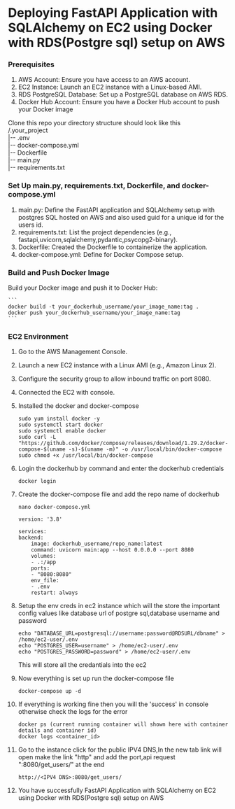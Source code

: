 # Deploying FastAPI Application with SQLAlchemy on EC2 using Docker with RDS(Postgre sql) setup on AWS

### Prerequisites
1. AWS Account: Ensure you have access to an AWS account.
2. EC2 Instance: Launch an EC2 instance with a Linux-based AMI.
3. RDS PostgreSQL Database: Set up a PostgreSQL database on AWS RDS.
4. Docker Hub Account: Ensure you have a Docker Hub account to push your Docker image

Clone this repo your directory structure should look like this \
  /.your_project \
|-- .env \
|-- docker-compose.yml \
|-- Dockerfile \
|-- main.py \
|-- requirements.txt 

### Set Up main.py, requirements.txt, Dockerfile, and docker-compose.yml
1. main.py: Define the FastAPI application and SQLAlchemy setup with postgres SQL hosted on AWS and also used guid for a unique id for the users id.
2. requirements.txt: List the project dependencies (e.g., fastapi,uvicorn,sqlalchemy,pydantic,psycopg2-binary).
3. Dockerfile: Created the Dockerfile to containerize the application.
4. docker-compose.yml: Define for Docker Compose setup.

### Build and Push Docker Image
Build your Docker image and push it to Docker Hub:

    ```
    docker build -t your_dockerhub_username/your_image_name:tag .
    docker push your_dockerhub_username/your_image_name:tag
    ```

### EC2 Environment

1. Go to the AWS Management Console.
2. Launch a new EC2 instance with a Linux AMI (e.g., Amazon Linux 2).
3. Configure the security group to allow inbound traffic on port 8080.
4. Connected the EC2 with console.
5. Installed the docker and docker-compose 
    ```
    sudo yum install docker -y
    sudo systemctl start docker
    sudo systemctl enable docker
    sudo curl -L "https://github.com/docker/compose/releases/download/1.29.2/docker-compose-$(uname -s)-$(uname -m)" -o /usr/local/bin/docker-compose
    sudo chmod +x /usr/local/bin/docker-compose
    ```
6. Login the dockerhub by command and enter the dockerhub credentials
    ```
    docker login
    ```
7. Create the docker-compose file and add the repo name of dockerhub 
    ```
    nano docker-compose.yml

    version: '3.8'

    services:
    backend:
        image: dockerhub_username/repo_name:latest  
        command: uvicorn main:app --host 0.0.0.0 --port 8080
        volumes:
        - .:/app  
        ports:
        - "8080:8080"
        env_file:
        - .env
        restart: always

8. Setup the env creds in ec2 instance which will the store the important config values like database url of postgre sql,database username and password
    ```
    echo "DATABASE_URL=postgresql://username:password@RDSURL/dbname" > /home/ec2-user/.env
    echo "POSTGRES_USER=username" > /home/ec2-user/.env
    echo "POSTGRES_PASSWORD=password" > /home/ec2-user/.env
    ```
    This will store all the credantials into the ec2

9. Now everything is set up run the docker-compose file 
    ```
    docker-compose up -d
    ```

10. If everything is working fine then you will the 'success' in console otherwise check the logs for the error 
    ```
    docker ps (current running container will shown here with container details and container id)
    docker logs <container_id>
    ```

11. Go to the instance click for the public IPV4 DNS,In the new tab link will open make the link "http" and add the port,api request ":8080/get_users/" at the end
    ```
    http://<IPV4 DNS>:8080/get_users/
    ```

12. You have successfully FastAPI Application with SQLAlchemy on EC2 using Docker with RDS(Postgre sql) setup on AWS

    
    
